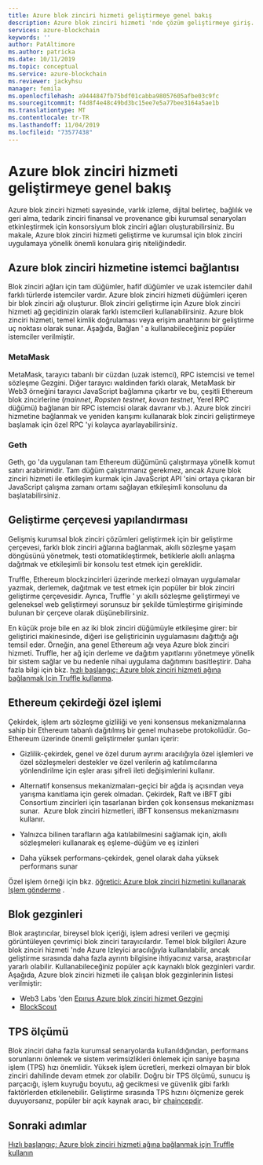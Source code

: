 ```yaml
---
title: Azure blok zinciri hizmeti geliştirmeye genel bakış
description: Azure blok zinciri hizmeti 'nde çözüm geliştirmeye giriş.
services: azure-blockchain
keywords: ''
author: PatAltimore
ms.author: patricka
ms.date: 10/11/2019
ms.topic: conceptual
ms.service: azure-blockchain
ms.reviewer: jackyhsu
manager: femila
ms.openlocfilehash: a9444847fb75bdf01cabba98057605afbe03c9fc
ms.sourcegitcommit: f4d8f4e48c49bd3bc15ee7e5a77bee3164a5ae1b
ms.translationtype: MT
ms.contentlocale: tr-TR
ms.lasthandoff: 11/04/2019
ms.locfileid: "73577438"
---
```

# <a name="azure-blockchain-service-development-overview"></a>Azure blok zinciri hizmeti geliştirmeye genel bakış

Azure blok zinciri hizmeti sayesinde, varlık izleme, dijital belirteç, bağlılık ve geri alma, tedarik zinciri finansal ve provenance gibi kurumsal senaryoları etkinleştirmek için konsorsiyum blok zinciri ağları oluşturabilirsiniz. Bu makale, Azure blok zinciri hizmeti geliştirme ve kurumsal için blok zinciri uygulamaya yönelik önemli konulara giriş niteliğindedir.

## <a name="client-connection-to-azure-blockchain-service"></a>Azure blok zinciri hizmetine istemci bağlantısı

Blok zinciri ağları için tam düğümler, hafif düğümler ve uzak istemciler dahil farklı türlerde istemciler vardır. Azure blok zinciri hizmeti düğümleri içeren bir blok zinciri ağı oluşturur. Blok zinciri geliştirme için Azure blok zinciri hizmeti ağ geçidinizin olarak farklı istemcileri kullanabilirsiniz. Azure blok zinciri hizmeti, temel kimlik doğrulaması veya erişim anahtarını bir geliştirme uç noktası olarak sunar. Aşağıda, Bağlan ' a kullanabileceğiniz popüler istemciler verilmiştir.

### <a name="metamask"></a>MetaMask

MetaMask, tarayıcı tabanlı bir cüzdan (uzak istemci), RPC istemcisi ve temel sözleşme Gezgini. Diğer tarayıcı waldinden farklı olarak, MetaMask bir Web3 örneğini tarayıcı JavaScript bağlamına çıkartır ve bu, çeşitli Ethereum blok zincirlerine (*mainnet*, *Ropsten testnet*, *kovan testnet*, Yerel RPC düğümü) bağlanan bir RPC istemcisi olarak davranır vb.). Azure blok zinciri hizmetine bağlanmak ve yeniden karışımı kullanarak blok zinciri geliştirmeye başlamak için özel RPC 'yi kolayca ayarlayabilirsiniz.

### <a name="geth"></a>Geth

Geth, go 'da uygulanan tam Ethereum düğümünü çalıştırmaya yönelik komut satırı arabirimidir. Tam düğüm çalıştırmanız gerekmez, ancak Azure blok zinciri hizmeti ile etkileşim kurmak için JavaScript API 'sini ortaya çıkaran bir JavaScript çalışma zamanı ortamı sağlayan etkileşimli konsolunu da başlatabilirsiniz.

## <a name="development-framework-configuration"></a>Geliştirme çerçevesi yapılandırması

Gelişmiş kurumsal blok zinciri çözümleri geliştirmek için bir geliştirme çerçevesi, farklı blok zinciri ağlarına bağlanmak, akıllı sözleşme yaşam döngüsünü yönetmek, testi otomatikleştirmek, betiklerle akıllı anlaşma dağıtmak ve etkileşimli bir konsolu test etmek için gereklidir.

Truffle, Ethereum blockzincirleri üzerinde merkezi olmayan uygulamalar yazmak, derlemek, dağıtmak ve test etmek için popüler bir blok zinciri geliştirme çerçevesidir. Ayrıca, Truffle ' yı akıllı sözleşme geliştirmeyi ve geleneksel web geliştirmeyi sorunsuz bir şekilde tümleştirme girişiminde bulunan bir çerçeve olarak düşünebilirsiniz.

En küçük proje bile en az iki blok zinciri düğümüyle etkileşime girer: bir geliştirici makinesinde, diğeri ise geliştiricinin uygulamasını dağıttığı ağı temsil eder. Örneğin, ana genel Ethereum ağı veya Azure blok zinciri hizmeti. Truffle, her ağ için derleme ve dağıtım yapıtlarını yönetmeye yönelik bir sistem sağlar ve bu nedenle nihai uygulama dağıtımını basitleştirir. Daha fazla bilgi için bkz. [hızlı başlangıç: Azure blok zinciri hizmeti ağına bağlanmak Için Truffle kullanma](connect-truffle.md).

## <a name="ethereum-quorum-private-transaction"></a>Ethereum çekirdeği özel işlemi

Çekirdek, işlem artı sözleşme gizliliği ve yeni konsensus mekanizmalarına sahip bir Ethereum tabanlı dağıtılmış bir genel muhasebe protokolüdür. Go-Ethereum üzerinde önemli geliştirmeler şunları içerir:

* Gizlilik-çekirdek, genel ve özel durum ayrımı aracılığıyla özel işlemleri ve özel sözleşmeleri destekler ve özel verilerin ağ katılımcılarına yönlendirilme için eşler arası şifreli ileti değişimlerini kullanır.
* Alternatif konsensus mekanizmaları-geçici bir ağda iş açısından veya yarışma kanıtlama için gerek olmadan. Çekirdek, Raft ve iBFT gibi Consortium zincirleri için tasarlanan birden çok konsensus mekanizması sunar.  Azure blok zinciri hizmetleri, iBFT konsensus mekanizmasını kullanır.

* Yalnızca bilinen tarafların ağa katılabilmesini sağlamak için, akıllı sözleşmeleri kullanarak eş eşleme-düğüm ve eş izinleri
* Daha yüksek performans-çekirdek, genel olarak daha yüksek performans sunar

Özel işlem örneği için bkz. [öğretici: Azure blok zinciri hizmetini kullanarak Işlem gönderme](send-transaction.md) .

## <a name="block-explorers"></a>Blok gezginleri

Blok araştırıcılar, bireysel blok içeriği, işlem adresi verileri ve geçmişi görüntüleyen çevrimiçi blok zinciri tarayıcılardır. Temel blok bilgileri Azure blok zinciri hizmeti 'nde Azure Izleyici aracılığıyla kullanılabilir, ancak geliştirme sırasında daha fazla ayrıntı bilgisine ihtiyacınız varsa, araştırıcılar yararlı olabilir.  Kullanabileceğiniz popüler açık kaynaklı blok gezginleri vardır. Aşağıda, Azure blok zinciri hizmeti ile çalışan blok gezginlerinin listesi verilmiştir:

* Web3 Labs 'den [Epırus Azure blok zinciri hizmet Gezgini](https://azuremarketplace.microsoft.com/marketplace/apps/blk-technologies.azure-blockchain-explorer-template?tab=Overview)
* [BlockScout](https://github.com/Azure-Samples/blockchain/blob/master/ledger/template/ethereum-on-azure/technology-samples/blockscout/README.md)

## <a name="tps-measurement"></a>TPS ölçümü

Blok zinciri daha fazla kurumsal senaryolarda kullanıldığından, performans sorunlarını önlemek ve sistem verimsizlikleri önlemek için saniye başına işlem (TPS) hızı önemlidir. Yüksek işlem ücretleri, merkezi olmayan bir blok zinciri dahilinde devam etmek zor olabilir. Doğru bir TPS ölçümü, sunucu iş parçacığı, işlem kuyruğu boyutu, ağ gecikmesi ve güvenlik gibi farklı faktörlerden etkilenebilir. Geliştirme sırasında TPS hızını ölçmenize gerek duyuyorsanız, popüler bir açık kaynak aracı, bir [chaincepdir](https://github.com/drandreaskrueger/chainhammer).

## <a name="next-steps"></a>Sonraki adımlar

[Hızlı başlangıç: Azure blok zinciri hizmeti ağına bağlanmak için Truffle kullanın](connect-truffle.md)
